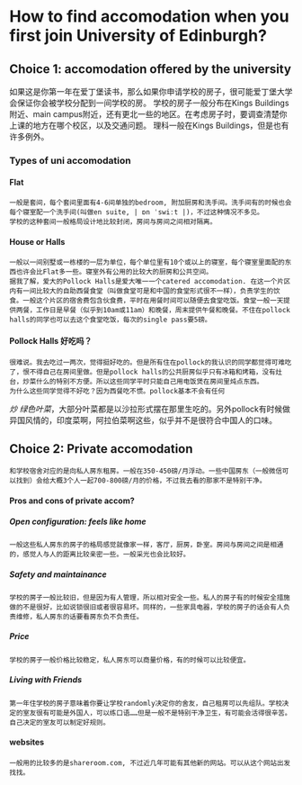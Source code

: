 # How to find accomodation when you first join University of Edinburgh?

## Choice 1: accomodation offered by the university
如果这是你第一年在爱丁堡读书，那么如果你申请学校的房子，很可能爱丁堡大学会保证你会被学校分配到一间学校的房。
学校的房子一般分布在Kings Buildings附近、main campus附近，还有更北一些的地区。在考虑房子时，要调查清楚你上课的地方在哪个校区，以及交通问题。
理科一般在Kings Buildings，但是也有许多例外。

### Types of uni accomodation
#### Flat
	一般是套间，每个套间里面有4-6间单独的bedroom, 附加厨房和洗手间。洗手间有的时候也会每个寝室配一个洗手间(叫做en suite, | ɒn ˈswiːt |)，不过这种情况不多见。
	学校的这种套间一般格局设计地比较封闭，房间与房间之间相对隔离。

#### House or Halls
	一般以一间别墅或一栋楼的一层为单位，每个单位里有10个或以上的寝室，每个寝室里面配的东西也许会比Flat多一些。寝室外有公用的比较大的厨房和公共空间。
	据我了解，爱大的Pollock Halls是爱大唯一一个catered accomodation. 在这一个片区内有一间比较大的自助西餐食堂（叫做食堂可是和中国的食堂形式很不一样），负责学生的饮食。一般这个片区的宿舍费包含伙食费，平时在用餐时间可以随便去食堂吃饭。食堂一般一天提供两餐，工作日是早餐（似乎到10am或11am）和晚餐，周末提供午餐和晚餐。不住在pollock halls的同学也可以去这个食堂吃饭，每次的single pass要5磅。

#### Pollock Halls  好吃吗？
	很难说。我去吃过一两次，觉得挺好吃的。但是所有住在pollock的我认识的同学都觉得可难吃了，恨不得自己在房间里做。但是pollock halls的公共厨房似乎只有冰箱和烤箱，没有灶台，炒菜什么的特别不方便。所以这些同学平时只能自己用电饭煲在房间里炖点东西。
	为什么这些同学觉得不好吃？因为西餐吃不惯。pollock基本不会有任何 
*炒 绿色叶菜*，大部分叶菜都是以沙拉形式摆在那里生吃的。另外pollock有时候做异国风情的，印度菜啊，阿拉伯菜啊这些，似乎并不是很符合中国人的口味。

## Choice 2: Private accomodation
	和学校宿舍对应的是向私人房东租房。一般在350-450磅/月浮动。一些中国房东（一般微信可以找到）会给大概3个人一起700-800磅/月的价格，不过我去看的那家不是特别干净。

#### Pros and cons of private accom?

##### Open configuration: feels like home
	一般这些私人房东的房子的格局感觉就像家一样，客厅，厨房，卧室。房间与房间之间是相通的，感觉人与人的距离比较亲密一些。一般采光也会比较好。

##### Safety and maintainance
	学校的房子一般比较旧，但是因为有人管理，所以相对安全一些。私人的房子有的时候安全措施做的不是很好，比如说锁很旧或者很容易坏。同样的，一些家具电器，学校的房子的话会有人负责维修，私人房东的话要看房东负不负责任。

##### Price
	学校的房子一般价格比较稳定，私人房东可以商量价格，有的时候可以比较便宜。

##### Living with Friends
	第一年住学校的房子意味着你要让学校randomly决定你的舍友，自己租房可以先组队。学校决定的室友很有可能是外国人，可以练口语……但是一般不是特别干净卫生，有可能会活得很辛苦。自己决定的室友可以制定好规则。

#### websites
	一般用的比较多的是shareroom.com, 不过近几年可能有其他新的网站。可以从这个网站出发找找。




